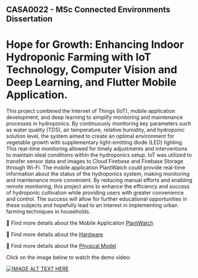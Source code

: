 ## CASA0022 - MSc Connected Environments Dissertation
# Hope for Growth: Enhancing Indoor Hydroponic Farming with IoT Technology, Computer Vision and Deep Learning, and Flutter Mobile Application.

This project combined the Internet of Things (IoT), mobile application development, and deep learning to simplify monitoring and maintenance processes in hydroponics. By continuously monitoring key parameters such as water quality (TDS), air temperature, relative humidity, and hydroponic solution level, the system aimed to create an optimal environment for vegetable growth with supplementary light-emitting diode (LED) lighting. This real-time monitoring allowed for timely adjustments and interventions to maintain ideal conditions within the hydroponics setup. IoT was utilized to transfer sensor data and images to Cloud Firebase and Firebase Storage through Wi-Fi. The mobile application PlantWatch could provide real-time information about the status of the hydroponics system, making monitoring and maintenance more convenient. By reducing manual efforts and enabling remote monitoring, this project aims to enhance the efficiency and success of hydroponic cultivation while providing users with greater convenience and control. The success will allow for further educational opportunities in these subjects and hopefully lead to an interest in implementing urban farming techniques in households.


🎨 Find more details about the Mobile Application [PlantWatch](https://github.com/LeoLiu5/PlantWatch/tree/main/Mobile%20Application) 

🚀 Find more details about the [Hardware](https://github.com/LeoLiu5/PlantWatch/tree/main/Electronics)

🚗 Find more details about the [Physical Model](https://github.com/LeoLiu5/PlantWatch/tree/main/Physical%20model)

Click on the image below to watch the demo video:

[![IMAGE ALT TEXT HERE](https://img.youtube.com/vi/Z-ft3IRLkws/0.jpg)](https://youtu.be/Z-ft3IRLkws)
